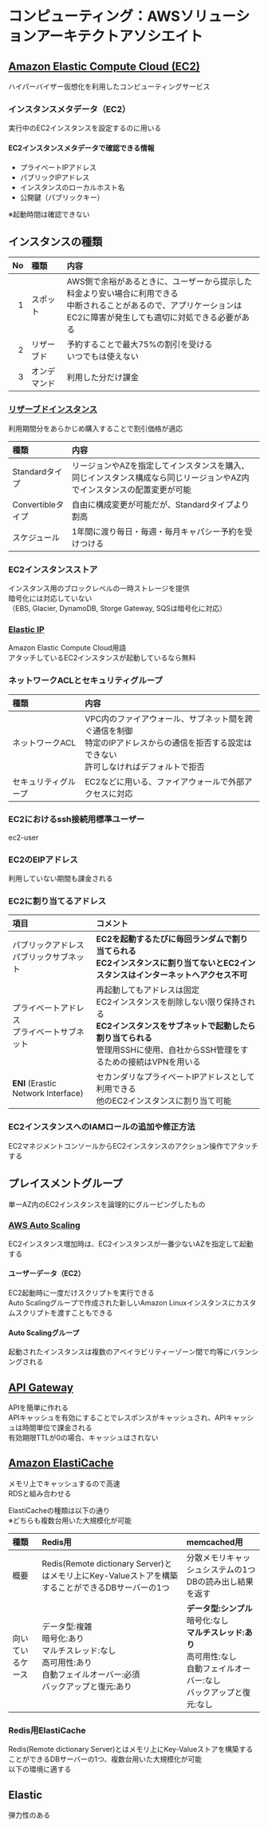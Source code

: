 # コンピューティング：AWSソリューションアーキテクトアソシエイト

## [Amazon Elastic Compute Cloud (EC2)](https://aws.amazon.com/jp/ec2/)

ハイパーバイザー仮想化を利用したコンピューティングサービス

### インスタンスメタデータ（EC2）

実行中のEC2インスタンスを設定するのに用いる  

#### EC2インスタンスメタデータで確認できる情報

* プライベートIPアドレス
* パブリックIPアドレス
* インスタンスのローカルホスト名
* 公開鍵（パブリックキー）

※起動時間は確認できない  

## インスタンスの種類

|No|種類|内容|
|--:|:---|:---|
|1|スポット|AWS側で余裕があるときに、ユーザーから提示した料金より安い場合に利用できる<br>中断されることがあるので、アプリケーションはEC2に障害が発生しても適切に対処できる必要がある|
|2|リザーブド|予約することで最大75%の割引を受ける<br>いつでもは使えない|
|3|オンデマンド|利用した分だけ課金|

### [リザーブドインスタンス](https://aws.amazon.com/jp/ec2/pricing/reserved-instances/)

利用期間分をあらかじめ購入することで割引価格が適応

|種類|内容|
|:---|:---|
|Standardタイプ|リージョンやAZを指定してインスタンスを購入、同じインスタンス構成なら同じリージョンやAZ内でインスタンスの配置変更が可能|
|Convertibleタイプ|自由に構成変更が可能だが、Standardタイプより割高|
|スケジュール|1年間に渡り毎日・毎週・毎月キャパシー予約を受けつける|

### EC2インスタンスストア

インスタンス用のブロックレベルの一時ストレージを提供  
暗号化には対応していない  
（EBS, Glacier, DynamoDB, Storge Gateway, SQSは暗号化に対応）

### [Elastic IP](https://docs.aws.amazon.com/ja_jp/AWSEC2/latest/UserGuide/elastic-ip-addresses-eip.html)

Amazon Elastic Compute Cloud用語  
アタッチしているEC2インスタンスが起動しているなら無料  

### ネットワークACLとセキュリティグループ

|種類|内容|
|:---|:---|
|ネットワークACL|VPC内のファイアウォール、サブネット間を跨ぐ通信を制御<br>特定のIPアドレスからの通信を拒否する設定はできない<br>許可しなければデフォルトで拒否|
|セキュリティグループ|EC2などに用いる、ファイアウォールで外部アクセスに対応|

### EC2におけるssh接続用標準ユーザー

ec2-user

### EC2のEIPアドレス

利用していない期間も課金される

### EC2に割り当てるアドレス

|項目|コメント|
|:---|:---|
|パブリックアドレス<br>パブリックサブネット|**EC2を起動するたびに毎回ランダムで割り当てられる<br>EC2インスタンスに割り当てないとEC2インスタンスはインターネットへアクセス不可**|
|プライベートアドレス<br>プライベートサブネット|再起動してもアドレスは固定<br>EC2インスタンスを削除しない限り保持される<br>**EC2インスタンスをサブネットで起動したら割り当てられる**<br>管理用SSHに使用、自社からSSH管理をするための接続はVPNを用いる|
|**ENI** (Erastic Network Interface)|セカンダリなプライベートIPアドレスとして利用できる<br>他のEC2インスタンスに割り当て可能|

### EC2インスタンスへのIAMロールの追加や修正方法

EC2マネジメントコンソールからEC2インスタンスのアクション操作でアタッチする

## プレイスメントグループ

単一AZ内のEC2インスタンスを論理的にグルーピングしたもの  

### [AWS Auto Scaling](https://aws.amazon.com/jp/autoscaling/)

EC2インスタンス増加時は、EC2インスタンスが一番少ないAZを指定して起動する  

#### ユーザーデータ（EC2）

EC2起動時に一度だけスクリプトを実行できる  
Auto Scalingグループで作成された新しいAmazon Linuxインスタンスにカスタムスクリプトを渡すこともできる  

#### Auto Scalingグループ

起動されたインスタンスは複数のアベイラビリティーゾーン間で均等にバランシングされる  

## [API Gateway](https://aws.amazon.com/jp/api-gateway/)

APIを簡単に作れる  
APIキャッシュを有効にすることでレスポンスがキャッシュされ、APIキャッシュは時間単位で課金される  
有効期限TTLが0の場合、キャッシュはされない  

## [Amazon ElastiCache](https://aws.amazon.com/jp/elasticache/)

メモリ上でキャッシュするので高速  
RDSと組み合わせる  

ElastiCacheの種類は以下の通り  
※どちらも複数台用いた大規模化が可能  

|種類|Redis用|memcached用|
|:---|:---|:---|
|概要|Redis(Remote dictionary Server)とはメモリ上にKey-Valueストアを構築することができるDBサーバーの1つ|分散メモリキャッシュシステムの1つ<br>DBの読み出し結果を返す|
|向いているケース|データ型:複雑<br>暗号化:あり<br>マルチスレッド:なし<br>高可用性:あり<br>自動フェイルオーバー:必須<br>バックアップと復元:あり|**データ型:シンプル**<br>暗号化:なし<br>**マルチスレッド:あり**<br>高可用性:なし<br>自動フェイルオーバー:なし<br>バックアップと復元:なし|

### Redis用ElastiCache

Redis(Remote dictionary Server)とはメモリ上にKey-Valueストアを構築することができるDBサーバーの1つ、複数台用いた大規模化が可能  
以下の環境に適する  

## Elastic

弾力性のある  
